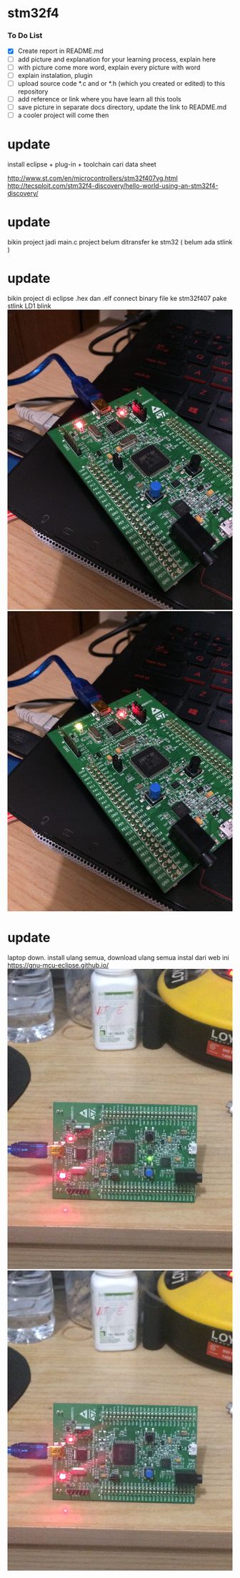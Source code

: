 # stm32f4

### To Do List
- [x] Create report in README.md  
- [ ] add picture and explanation for your learning process, explain here  
- [ ] with picture come more word, explain every picture with word  
- [ ] explain instalation, plugin  
- [ ] upload source code *.c and or *.h (which you created or edited) to this repository  
- [ ] add reference or link where you have learn all this tools  
- [ ] save picture in separate docs directory, update the link to README.md  
- [ ] a cooler project will come then  

# update
install eclipse + plug-in + toolchain
cari data sheet

http://www.st.com/en/microcontrollers/stm32f407vg.html
http://tecsploit.com/stm32f4-discovery/hello-world-using-an-stm32f4-discovery/


# update
bikin project jadi main.c
project belum ditransfer ke stm32 ( belum ada stlink )


# update
bikin project di eclipse .hex dan .elf
connect binary file ke stm32f407 pake stlink
LD1 blink
![LD1 Blink (1)](https://github.com/kevinsagita/stm32f4/blob/master/gambar/blink%20LD1.1.JPG)
![LD1 Blink (2)](https://github.com/kevinsagita/stm32f4/blob/master/gambar/blink%20LD1.2.JPG)


# update
laptop down. install ulang semua, download ulang semua 
instal dari web ini https://gnu-mcu-eclipse.github.io/
![LD4 Blink (1)](https://github.com/kevinsagita/stm32f4/blob/master/gambar/blink1.JPG)
![LD4 Blink (2)](https://github.com/kevinsagita/stm32f4/blob/master/gambar/blink2.JPG)
